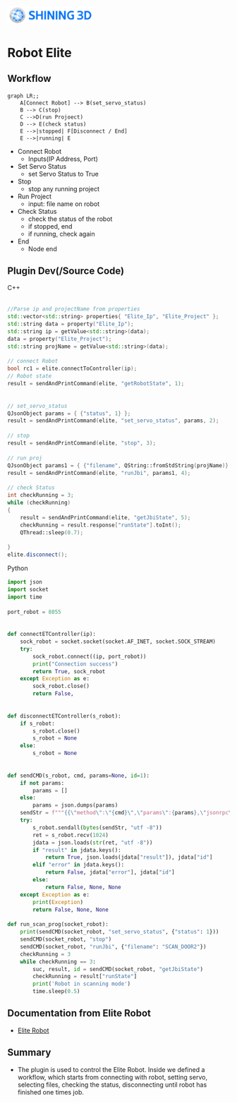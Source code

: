 <img src="images/image1.png" alt="Shining3D Logo" width="200" style="display: block; padding: 10px 0;">

# Robot Elite

## Workflow
```mermaid
graph LR;;
    A[Connect Robot] --> B(set_servo_status)
    B --> C(stop)
    C -->D(run Projoect)
    D --> E(check status)
    E -->|stopped| F[Disconnect / End]
    E -->|running| E
```

- Connect Robot
  - Inputs(IP Address, Port)
- Set Servo Status
  - set Servo Status to True
- Stop
  - stop any running project
- Run Project
  - input: file name on robot
- Check Status
  - check the status of the robot
  - if stopped, end
  - if running, check again
- End
  - Node end


## Plugin Dev(/Source Code)
C++
```cpp

//Parse ip and projectName from properties
std::vector<std::string> properties{ "Elite_Ip", "Elite_Project" };
std::string data = property("Elite_Ip");
std::string ip = getValue<std::string>(data);
data = property("Elite_Project");
std::string projName = getValue<std::string>(data);

// connect Robot
bool rc1 = elite.connectToController(ip);
// Robot state
result = sendAndPrintCommand(elite, "getRobotState", 1);


// set_servo_status
QJsonObject params = { {"status", 1} };
result = sendAndPrintCommand(elite, "set_servo_status", params, 2);

// stop
result = sendAndPrintCommand(elite, "stop", 3);

// run proj
QJsonObject params1 = { {"filename", QString::fromStdString(projName)} };
result = sendAndPrintCommand(elite, "runJbi", params1, 4);

// check Status
int checkRunning = 3;
while (checkRunning)
{
    result = sendAndPrintCommand(elite, "getJbiState", 5);
    checkRunning = result.response["runState"].toInt();
    QThread::sleep(0.7);

}
elite.disconnect();
```
Python
```python
import json
import socket
import time

port_robot = 8055


def connectETController(ip):
    sock_robot = socket.socket(socket.AF_INET, socket.SOCK_STREAM)
    try:
        sock_robot.connect((ip, port_robot))
        print("Connection success")
        return True, sock_robot
    except Exception as e:
        sock_robot.close()
        return False,


def disconnectETController(s_robot):
    if s_robot:
        s_robot.close()
        s_robot = None
    else:
        s_robot = None


def sendCMD(s_robot, cmd, params=None, id=1):
    if not params:
        params = []
    else:
        params = json.dumps(params)
    sendStr = f"""{{\"method\":\"{cmd}\",\"params\":{params},\"jsonrpc\":\"2.0\",\"id\":{id}}}""" + "\n"
    try:
        s_robot.sendall(bytes(sendStr, "utf -8"))
        ret = s_robot.recv(1024)
        jdata = json.loads(str(ret, "utf -8"))
        if "result" in jdata.keys():
            return True, json.loads(jdata["result"]), jdata["id"]
        elif "error" in jdata.keys():
            return False, jdata["error"], jdata["id"]
        else:
            return False, None, None
    except Exception as e:
        print(Exception)
        return False, None, None

def run_scan_prog(socket_robot):
    print(sendCMD(socket_robot, "set_servo_status", {"status": 1}))
    sendCMD(socket_robot, "stop")
    sendCMD(socket_robot, "runJbi", {"filename": "SCAN_DOOR2"})
    checkRunning = 3
    while checkRunning == 3:
        suc, result, id = sendCMD(socket_robot, "getJbiState")
        checkRunning = result["runState"]
        print('Robot in scanning mode')
        time.sleep(0.5)
```

## Documentation from Elite Robot
- [Elite Robot](https://alidocs.dingtalk.com/i/nodes/jb9Y4gmKWr7lqbQZT3oRgxDjVGXn6lpz?utm_scene=team_space)
## Summary
- The plugin is used to control the Elite Robot. Inside we defined a workflow, which starts from connecting with robot, setting servo, selecting files, checking the status, disconnecting until robot has finished one times job.